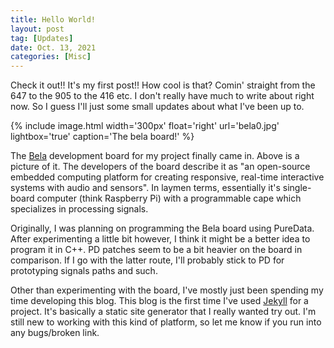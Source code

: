 ```yaml
---
title: Hello World!
layout: post
tag: [Updates]
date: Oct. 13, 2021
categories: [Misc]
---
```


Check it out!! It's my first post!! How cool is that? Comin' straight from the 647 to the 905 to the 416 etc. I don't really have much to write about right now. So I guess I'll just some small updates about what I've been up to.

{% include image.html width='300px' float='right' url='bela0.jpg' lightbox='true' caption='The bela board!' %}

The [Bela](https://bela.io/) development board for my project finally came in. Above is a picture of it. The developers of the board describe it as "an open-source embedded computing platform for creating responsive, real-time interactive systems with audio and sensors". In laymen terms, essentially it's single-board computer (think Raspberry Pi) with a programmable cape which specializes in processing signals.


Originally, I was planning on programming the Bela board using PureData. After experimenting a little bit however, I think it might be a better idea to program it in C++. PD patches seem to be a bit heavier on the board in comparison. If I go with the latter route, I'll probably stick to PD for prototyping signals paths and such.

Other than experimenting with the board, I've mostly just been spending my time developing this blog. This blog is the first time I've used [Jekyll](https://jekyllrb.com/) for a project. It's basically a static site generator that I really wanted try out. I'm still new to working with this kind of platform, so let me know if you run into any bugs/broken link.
